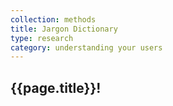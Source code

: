 ```yaml
---
collection: methods
title: Jargon Dictionary
type: research
category: understanding your users
---
```


## {{page.title}}!